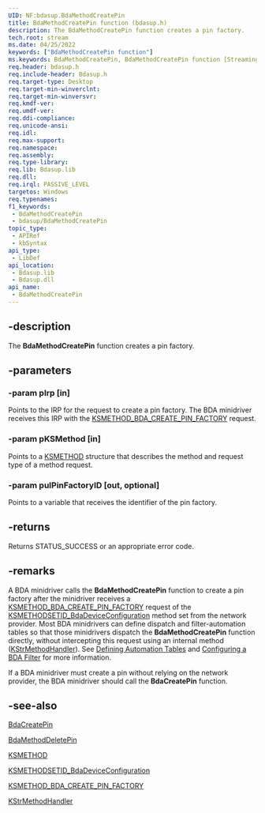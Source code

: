 ```yaml
---
UID: NF:bdasup.BdaMethodCreatePin
title: BdaMethodCreatePin function (bdasup.h)
description: The BdaMethodCreatePin function creates a pin factory.
tech.root: stream
ms.date: 04/25/2022
keywords: ["BdaMethodCreatePin function"]
ms.keywords: BdaMethodCreatePin, BdaMethodCreatePin function [Streaming Media Devices], bdaref_492b1847-e4b7-4dfd-a8b1-c6c17fc6aff8.xml, bdasup/BdaMethodCreatePin, stream.bdamethodcreatepin
req.header: bdasup.h
req.include-header: Bdasup.h
req.target-type: Desktop
req.target-min-winverclnt:
req.target-min-winversvr: 
req.kmdf-ver: 
req.umdf-ver: 
req.ddi-compliance: 
req.unicode-ansi: 
req.idl: 
req.max-support: 
req.namespace: 
req.assembly: 
req.type-library: 
req.lib: Bdasup.lib
req.dll: 
req.irql: PASSIVE_LEVEL
targetos: Windows
req.typenames: 
f1_keywords:
 - BdaMethodCreatePin
 - bdasup/BdaMethodCreatePin
topic_type:
 - APIRef
 - kbSyntax
api_type:
 - LibDef
api_location:
 - Bdasup.lib
 - Bdasup.dll
api_name:
 - BdaMethodCreatePin
---
```


## -description

The **BdaMethodCreatePin** function creates a pin factory.

## -parameters

### -param pIrp [in]

Points to the IRP for the request to create a pin factory. The BDA minidriver receives this IRP with the [KSMETHOD_BDA_CREATE_PIN_FACTORY](/windows-hardware/drivers/stream/ksmethod-bda-create-pin-factory) request.

### -param pKSMethod [in]

Points to a [KSMETHOD](/windows-hardware/drivers/stream/ksmethod-structure) structure that describes the method and request type of a method request.

### -param pulPinFactoryID [out, optional]

Points to a variable that receives the identifier of the pin factory.

## -returns

Returns STATUS_SUCCESS or an appropriate error code.

## -remarks

A BDA minidriver calls the **BdaMethodCreatePin** function to create a pin factory after the minidriver receives a [KSMETHOD_BDA_CREATE_PIN_FACTORY](/windows-hardware/drivers/stream/ksmethod-bda-create-pin-factory) request of the [KSMETHODSETID_BdaDeviceConfiguration](/windows-hardware/drivers/stream/ksmethodsetid-bdadeviceconfiguration) method set from the network provider. Most BDA minidrivers can define dispatch and filter-automation tables so that those minidrivers dispatch the **BdaMethodCreatePin** function directly, without intercepting this request using an internal method ([KStrMethodHandler](/windows-hardware/drivers/ddi/ks/nc-ks-pfnkshandler)). See [Defining Automation Tables](/windows-hardware/drivers/stream/defining-automation-tables) and [Configuring a BDA Filter](/windows-hardware/drivers/stream/configuring-a-bda-filter) for more information.

If a BDA minidriver must create a pin without relying on the network provider, the BDA minidriver should call the **BdaCreatePin** function.

## -see-also

[BdaCreatePin](/windows-hardware/drivers/ddi/bdasup/nf-bdasup-bdacreatepin)

[BdaMethodDeletePin](/windows-hardware/drivers/ddi/bdasup/nf-bdasup-bdamethoddeletepin)

[KSMETHOD](/windows-hardware/drivers/stream/ksmethod-structure)

[KSMETHODSETID_BdaDeviceConfiguration](/windows-hardware/drivers/stream/ksmethodsetid-bdadeviceconfiguration)

[KSMETHOD_BDA_CREATE_PIN_FACTORY](/windows-hardware/drivers/stream/ksmethod-bda-create-pin-factory)

[KStrMethodHandler](/windows-hardware/drivers/ddi/ks/nc-ks-pfnkshandler)
